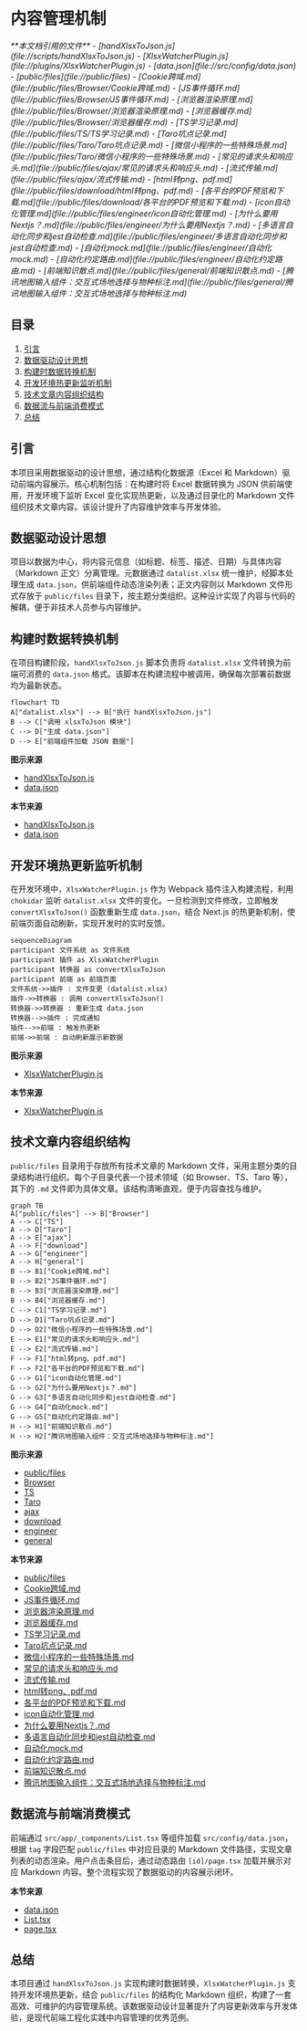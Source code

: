 # 内容管理机制

<cite>
**本文档引用的文件**  
- [handXlsxToJson.js](file://scripts/handXlsxToJson.js)
- [XlsxWatcherPlugin.js](file://plugins/XlsxWatcherPlugin.js)
- [data.json](file://src/config/data.json)
- [public/files](file://public/files)
- [Cookie跨域.md](file://public/files/Browser/Cookie跨域.md)
- [JS事件循环.md](file://public/files/Browser/JS事件循环.md)
- [浏览器渲染原理.md](file://public/files/Browser/浏览器渲染原理.md)
- [浏览器缓存.md](file://public/files/Browser/浏览器缓存.md)
- [TS学习记录.md](file://public/files/TS/TS学习记录.md)
- [Taro坑点记录.md](file://public/files/Taro/Taro坑点记录.md)
- [微信小程序的一些特殊场景.md](file://public/files/Taro/微信小程序的一些特殊场景.md)
- [常见的请求头和响应头.md](file://public/files/ajax/常见的请求头和响应头.md)
- [流式传输.md](file://public/files/ajax/流式传输.md)
- [html转png、pdf.md](file://public/files/download/html转png、pdf.md)
- [各平台的PDF预览和下载.md](file://public/files/download/各平台的PDF预览和下载.md)
- [icon自动化管理.md](file://public/files/engineer/icon自动化管理.md)
- [为什么要用Nextjs？.md](file://public/files/engineer/为什么要用Nextjs？.md)
- [多语言自动化同步和jest自动检查.md](file://public/files/engineer/多语言自动化同步和jest自动检查.md)
- [自动化mock.md](file://public/files/engineer/自动化mock.md)
- [自动化约定路由.md](file://public/files/engineer/自动化约定路由.md)
- [前端知识散点.md](file://public/files/general/前端知识散点.md)
- [腾讯地图输入组件：交互式场地选择与物种标注.md](file://public/files/general/腾讯地图输入组件：交互式场地选择与物种标注.md)
</cite>

## 目录
1. [引言](#引言)
2. [数据驱动设计思想](#数据驱动设计思想)
3. [构建时数据转换机制](#构建时数据转换机制)
4. [开发环境热更新监听机制](#开发环境热更新监听机制)
5. [技术文章内容组织结构](#技术文章内容组织结构)
6. [数据流与前端消费模式](#数据流与前端消费模式)
7. [总结](#总结)

## 引言
本项目采用数据驱动的设计思想，通过结构化数据源（Excel 和 Markdown）驱动前端内容展示。核心机制包括：在构建时将 Excel 数据转换为 JSON 供前端使用，开发环境下监听 Excel 变化实现热更新，以及通过目录化的 Markdown 文件组织技术文章内容。该设计提升了内容维护效率与开发体验。

## 数据驱动设计思想
项目以数据为中心，将内容元信息（如标题、标签、描述、日期）与具体内容（Markdown 正文）分离管理。元数据通过 `datalist.xlsx` 统一维护，经脚本处理生成 `data.json`，供前端组件动态渲染列表；正文内容则以 Markdown 文件形式存放于 `public/files` 目录下，按主题分类组织。这种设计实现了内容与代码的解耦，便于非技术人员参与内容维护。

## 构建时数据转换机制
在项目构建阶段，`handXlsxToJson.js` 脚本负责将 `datalist.xlsx` 文件转换为前端可消费的 `data.json` 格式。该脚本在构建流程中被调用，确保每次部署前数据均为最新状态。

```mermaid
flowchart TD
A["datalist.xlsx"] --> B["执行 handXlsxToJson.js"]
B --> C["调用 xlsxToJson 模块"]
C --> D["生成 data.json"]
D --> E["前端组件加载 JSON 数据"]
```

**图示来源**  
- [handXlsxToJson.js](file://scripts/handXlsxToJson.js#L1-L4)
- [data.json](file://src/config/data.json#L1-L104)

**本节来源**  
- [handXlsxToJson.js](file://scripts/handXlsxToJson.js#L1-L4)
- [data.json](file://src/config/data.json#L1-L104)

## 开发环境热更新监听机制
在开发环境中，`XlsxWatcherPlugin.js` 作为 Webpack 插件注入构建流程，利用 `chokidar` 监听 `datalist.xlsx` 文件的变化。一旦检测到文件修改，立即触发 `convertXlsxToJson()` 函数重新生成 `data.json`，结合 Next.js 的热更新机制，使前端页面自动刷新，实现开发时的实时反馈。

```mermaid
sequenceDiagram
participant 文件系统 as 文件系统
participant 插件 as XlsxWatcherPlugin
participant 转换器 as convertXlsxToJson
participant 前端 as 前端页面
文件系统->>插件 : 文件变更 (datalist.xlsx)
插件->>转换器 : 调用 convertXlsxToJson()
转换器->>转换器 : 重新生成 data.json
转换器-->>插件 : 完成通知
插件-->>前端 : 触发热更新
前端->>前端 : 自动刷新展示新数据
```

**图示来源**  
- [XlsxWatcherPlugin.js](file://plugins/XlsxWatcherPlugin.js#L1-L30)

**本节来源**  
- [XlsxWatcherPlugin.js](file://plugins/XlsxWatcherPlugin.js#L1-L30)

## 技术文章内容组织结构
`public/files` 目录用于存放所有技术文章的 Markdown 文件，采用主题分类的目录结构进行组织。每个子目录代表一个技术领域（如 Browser、TS、Taro 等），其下的 `.md` 文件即为具体文章。该结构清晰直观，便于内容查找与维护。

```mermaid
graph TB
A["public/files"] --> B["Browser"]
A --> C["TS"]
A --> D["Taro"]
A --> E["ajax"]
A --> F["download"]
A --> G["engineer"]
A --> H["general"]
B --> B1["Cookie跨域.md"]
B --> B2["JS事件循环.md"]
B --> B3["浏览器渲染原理.md"]
B --> B4["浏览器缓存.md"]
C --> C1["TS学习记录.md"]
D --> D1["Taro坑点记录.md"]
D --> D2["微信小程序的一些特殊场景.md"]
E --> E1["常见的请求头和响应头.md"]
E --> E2["流式传输.md"]
F --> F1["html转png、pdf.md"]
F --> F2["各平台的PDF预览和下载.md"]
G --> G1["icon自动化管理.md"]
G --> G2["为什么要用Nextjs？.md"]
G --> G3["多语言自动化同步和jest自动检查.md"]
G --> G4["自动化mock.md"]
G --> G5["自动化约定路由.md"]
H --> H1["前端知识散点.md"]
H --> H2["腾讯地图输入组件：交互式场地选择与物种标注.md"]
```

**图示来源**  
- [public/files](file://public/files)
- [Browser](file://public/files/Browser)
- [TS](file://public/files/TS)
- [Taro](file://public/files/Taro)
- [ajax](file://public/files/ajax)
- [download](file://public/files/download)
- [engineer](file://public/files/engineer)
- [general](file://public/files/general)

**本节来源**  
- [public/files](file://public/files)
- [Cookie跨域.md](file://public/files/Browser/Cookie跨域.md)
- [JS事件循环.md](file://public/files/Browser/JS事件循环.md)
- [浏览器渲染原理.md](file://public/files/Browser/浏览器渲染原理.md)
- [浏览器缓存.md](file://public/files/Browser/浏览器缓存.md)
- [TS学习记录.md](file://public/files/TS/TS学习记录.md)
- [Taro坑点记录.md](file://public/files/Taro/Taro坑点记录.md)
- [微信小程序的一些特殊场景.md](file://public/files/Taro/微信小程序的一些特殊场景.md)
- [常见的请求头和响应头.md](file://public/files/ajax/常见的请求头和响应头.md)
- [流式传输.md](file://public/files/ajax/流式传输.md)
- [html转png、pdf.md](file://public/files/download/html转png、pdf.md)
- [各平台的PDF预览和下载.md](file://public/files/download/各平台的PDF预览和下载.md)
- [icon自动化管理.md](file://public/files/engineer/icon自动化管理.md)
- [为什么要用Nextjs？.md](file://public/files/engineer/为什么要用Nextjs？.md)
- [多语言自动化同步和jest自动检查.md](file://public/files/engineer/多语言自动化同步和jest自动检查.md)
- [自动化mock.md](file://public/files/engineer/自动化mock.md)
- [自动化约定路由.md](file://public/files/engineer/自动化约定路由.md)
- [前端知识散点.md](file://public/files/general/前端知识散点.md)
- [腾讯地图输入组件：交互式场地选择与物种标注.md](file://public/files/general/腾讯地图输入组件：交互式场地选择与物种标注.md)

## 数据流与前端消费模式
前端通过 `src/app/_components/List.tsx` 等组件加载 `src/config/data.json`，根据 `tag` 字段匹配 `public/files` 中对应目录的 Markdown 文件路径，实现文章列表的动态渲染。用户点击条目后，通过动态路由 `[id]/page.tsx` 加载并展示对应 Markdown 内容。整个流程实现了数据驱动的内容展示闭环。

**本节来源**  
- [data.json](file://src/config/data.json#L1-L104)
- [List.tsx](file://src/app/_components/List.tsx)
- [page.tsx](file://src/app/detail/[id]/page.tsx)

## 总结
本项目通过 `handXlsxToJson.js` 实现构建时数据转换，`XlsxWatcherPlugin.js` 支持开发环境热更新，结合 `public/files` 的结构化 Markdown 组织，构建了一套高效、可维护的内容管理系统。该数据驱动设计显著提升了内容更新效率与开发体验，是现代前端工程化实践中内容管理的优秀范例。